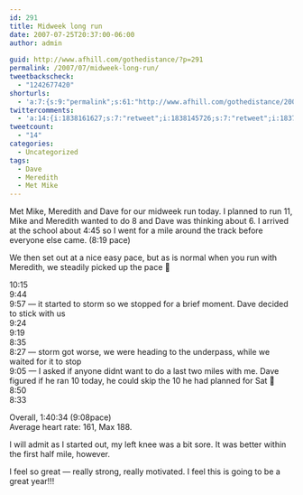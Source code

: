 ```yaml
---
id: 291
title: Midweek long run
date: 2007-07-25T20:37:00-06:00
author: admin
  
guid: http://www.afhill.com/gothedistance/?p=291
permalink: /2007/07/midweek-long-run/
tweetbackscheck:
  - "1242677420"
shorturls:
  - 'a:7:{s:9:"permalink";s:61:"http://www.afhill.com/gothedistance/2007/07/midweek-long-run/";s:7:"tinyurl";s:25:"http://tinyurl.com/pddj7r";s:4:"isgd";s:17:"http://is.gd/AtLR";s:5:"bitly";s:19:"http://bit.ly/uVsVl";s:5:"snipr";s:22:"http://snipr.com/i5mtc";s:5:"snurl";s:22:"http://snurl.com/i5mtc";s:7:"snipurl";s:24:"http://snipurl.com/i5mtc";}'
twittercomments:
  - 'a:14:{i:1838161627;s:7:"retweet";i:1838145726;s:7:"retweet";i:1837951670;s:7:"retweet";i:1837847690;s:7:"retweet";i:1837832137;s:7:"retweet";i:1837821254;s:7:"retweet";i:1837699721;s:7:"retweet";i:1837679757;s:7:"retweet";i:1837678012;s:7:"retweet";i:1833245644;s:7:"retweet";i:1833202446;s:7:"retweet";i:1833018959;s:7:"retweet";i:1833017579;s:7:"retweet";i:1833014004;s:7:"retweet";}'
tweetcount:
  - "14"
categories:
  - Uncategorized
tags:
  - Dave
  - Meredith
  - Met Mike
---
```

Met Mike, Meredith and Dave for our midweek run today. I planned to run 11, Mike and Meredith wanted to do 8 and Dave was thinking about 6. I arrived at the school about 4:45 so I went for a mile around the track before everyone else came. (8:19 pace)

We then set out at a nice easy pace, but as is normal when you run with Meredith, we steadily picked up the pace 🙂

10:15  
9:44  
9:57 &#8212; it started to storm so we stopped for a brief moment. Dave decided to stick with us  
9:24  
9:19  
8:35  
8:27 &#8212; storm got worse, we were heading to the underpass, while we waited for it to stop  
9:05 &#8212; I asked if anyone didnt want to do a last two miles with me. Dave figured if he ran 10 today, he could skip the 10 he had planned for Sat 🙂  
8:50  
8:33

Overall, 1:40:34 (9:08pace)  
Average heart rate: 161, Max 188.

I will admit as I started out, my left knee was a bit sore. It was better within the first half mile, however.

I feel so great &#8212; really strong, really motivated. I feel this is going to be a great year!!!
